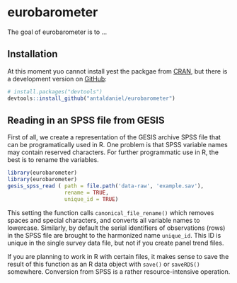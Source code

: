 
<!-- README.md is generated from README.Rmd. Please edit that file -->

# eurobarometer

<!-- badges: start -->

<!-- badges: end -->

The goal of eurobarometer is to …

## Installation

At this moment yuo cannot install yest the packgae from
[CRAN](https://CRAN.R-project.org), but there is a development version
on [GitHub](https://github.com/):

``` r
# install.packages("devtools")
devtools::install_github("antaldaniel/eurobarometer")
```

## Reading in an SPSS file from GESIS

First of all, we create a representation of the GESIS archive SPSS file
that can be programatically used in R. One problem is that SPSS variable
names may contain reserved characters. For further programmatic use in
R, the best is to rename the variables.

``` r
library(eurobarometer)
library(eurobarometer)
gesis_spss_read ( path = file.path('data-raw', 'example.sav'), 
                  rename = TRUE, 
                  unique_id = TRUE)
```

This setting the function calls `canonical_file_rename()` which removes
spaces and special characters, and converts all variable names to
lowercase. Similarly, by default the serial identifiers of observations
(rows) in the SPSS file are brought to the harmonized name `unique_id`.
This ID is unique in the single survey data file, but not if you create
panel trend files.

If you are planning to work in R with certain files, it makes sense to
save the result of this function as an R data object with `save()` or
`saveRDS()` somewhere. Conversion from SPSS is a rather
resource-intensive operation.
